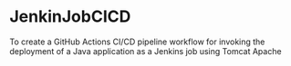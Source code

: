 # JenkinJobCICD
To create a GitHub Actions CI/CD pipeline workflow for invoking the deployment of a Java application as a Jenkins job using Tomcat Apache
